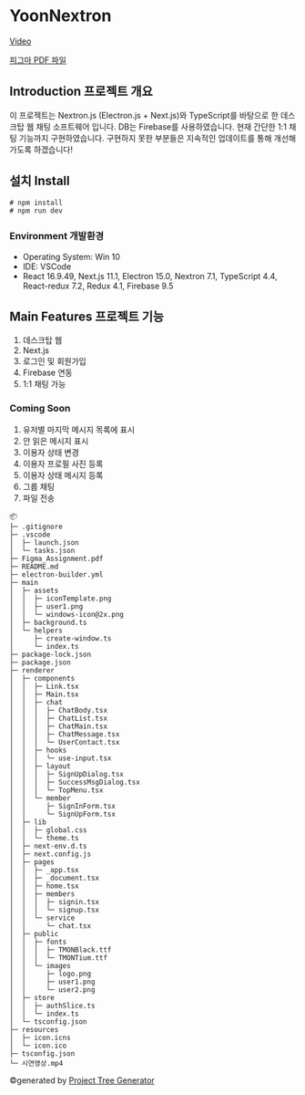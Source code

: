 # YoonNextron

[Video](https://user-images.githubusercontent.com/85688551/144429484-817c969d-571c-4813-874e-7c5a3632588b.mp4)

[피그마 PDF 파일](https://github.com/yoondev83/YoonNextron/files/7634231/Figma_Assignment.pdf)

## Introduction 프로젝트 개요
이 프로젝트는 Nextron.js (Electron.js + Next.js)와 TypeScript를 바탕으로 한 데스크탑 웹 채팅 소프트웨어 입니다. DB는 Firebase를 사용하였습니다. 현재 간단한 1:1 채팅 기능까지 구현하였습니다. 구현하지 못한 부분들은 지속적인 업데이트를 통해 개선해 가도록 하겠습니다!


## 설치 Install

```javascript
# npm install
# npm run dev
```

### Environment 개발환경
+ Operating System: Win 10
+ IDE: VSCode
+ React 16.9.49, Next.js 11.1, Electron 15.0, Nextron 7.1, TypeScript 4.4, React-redux 7.2, Redux 4.1, Firebase 9.5


## Main Features 프로젝트 기능
1. 데스크탑 웹
2. Next.js
3. 로그인 및 회원가입
4. Firebase 연동
5. 1:1 채팅 가능

### Coming Soon
1. 유저별 마지막 메시지 목록에 표시
2. 안 읽은 메시지 표시
3. 이용자 상태 변경
4. 이용자 프로필 사진 등록
5. 이용자 상태 메시지 등록
6. 그룹 채팅
7. 파일 전송
        

```
📦 
├─ .gitignore
├─ .vscode
│  ├─ launch.json
│  └─ tasks.json
├─ Figma_Assignment.pdf
├─ README.md
├─ electron-builder.yml
├─ main
│  ├─ assets
│  │  ├─ iconTemplate.png
│  │  ├─ user1.png
│  │  └─ windows-icon@2x.png
│  ├─ background.ts
│  └─ helpers
│     ├─ create-window.ts
│     └─ index.ts
├─ package-lock.json
├─ package.json
├─ renderer
│  ├─ components
│  │  ├─ Link.tsx
│  │  ├─ Main.tsx
│  │  ├─ chat
│  │  │  ├─ ChatBody.tsx
│  │  │  ├─ ChatList.tsx
│  │  │  ├─ ChatMain.tsx
│  │  │  ├─ ChatMessage.tsx
│  │  │  └─ UserContact.tsx
│  │  ├─ hooks
│  │  │  └─ use-input.tsx
│  │  ├─ layout
│  │  │  ├─ SignUpDialog.tsx
│  │  │  ├─ SuccessMsgDialog.tsx
│  │  │  └─ TopMenu.tsx
│  │  └─ member
│  │     ├─ SignInForm.tsx
│  │     └─ SignUpForm.tsx
│  ├─ lib
│  │  ├─ global.css
│  │  └─ theme.ts
│  ├─ next-env.d.ts
│  ├─ next.config.js
│  ├─ pages
│  │  ├─ _app.tsx
│  │  ├─ _document.tsx
│  │  ├─ home.tsx
│  │  ├─ members
│  │  │  ├─ signin.tsx
│  │  │  └─ signup.tsx
│  │  └─ service
│  │     └─ chat.tsx
│  ├─ public
│  │  ├─ fonts
│  │  │  ├─ TMONBlack.ttf
│  │  │  └─ TMONTium.ttf
│  │  └─ images
│  │     ├─ logo.png
│  │     ├─ user1.png
│  │     └─ user2.png
│  ├─ store
│  │  ├─ authSlice.ts
│  │  └─ index.ts
│  └─ tsconfig.json
├─ resources
│  ├─ icon.icns
│  └─ icon.ico
├─ tsconfig.json
└─ 시연영상.mp4
```
©generated by [Project Tree Generator](https://woochanleee.github.io/project-tree-generator)
